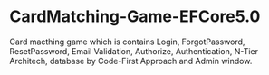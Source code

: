 # CardMatching-Game-EFCore5.0
Card macthing game which is contains Login, ForgotPassword, ResetPassword, Email Validation, Authorize, Authentication, N-Tier Architech, database by Code-First Approach and Admin window.

